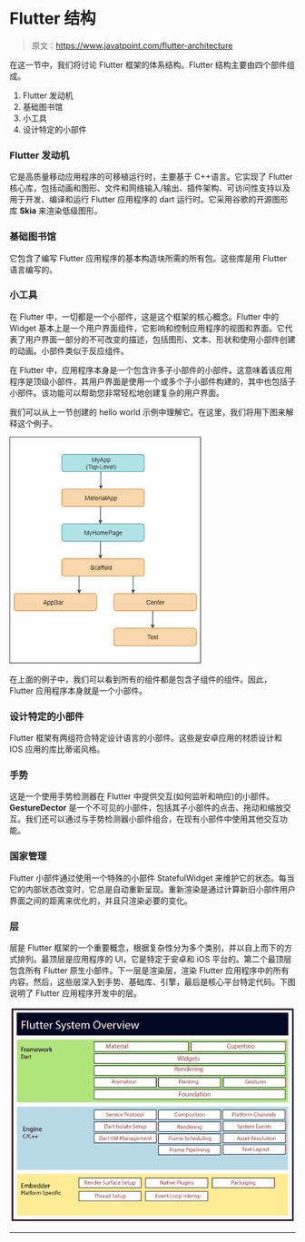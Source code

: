# Flutter 结构

> 原文：<https://www.javatpoint.com/flutter-architecture>

在这一节中，我们将讨论 Flutter 框架的体系结构。Flutter 结构主要由四个部件组成。

1.  Flutter 发动机
2.  基础图书馆
3.  小工具
4.  设计特定的小部件

### Flutter 发动机

它是高质量移动应用程序的可移植运行时，主要基于 C++语言。它实现了 Flutter 核心库，包括动画和图形、文件和网络输入/输出、插件架构、可访问性支持以及用于开发、编译和运行 Flutter 应用程序的 dart 运行时。它采用谷歌的开源图形库 **Skia** 来渲染低级图形。

### 基础图书馆

它包含了编写 Flutter 应用程序的基本构造块所需的所有包。这些库是用 Flutter 语言编写的。

### 小工具

在 Flutter 中，一切都是一个小部件，这是这个框架的核心概念。Flutter 中的 Widget 基本上是一个用户界面组件，它影响和控制应用程序的视图和界面。它代表了用户界面一部分的不可改变的描述，包括图形、文本、形状和使用小部件创建的动画。小部件类似于反应组件。

在 Flutter 中，应用程序本身是一个包含许多子小部件的小部件。这意味着该应用程序是顶级小部件，其用户界面是使用一个或多个子小部件构建的，其中也包括子小部件。该功能可以帮助您非常轻松地创建复杂的用户界面。

我们可以从上一节创建的 hello world 示例中理解它。在这里，我们将用下图来解释这个例子。

![Flutter Architecture](img/bbd08a3c353f67e81ec3ab3855e00e44.png)

在上面的例子中，我们可以看到所有的组件都是包含子组件的组件。因此，Flutter 应用程序本身就是一个小部件。

### 设计特定的小部件

Flutter 框架有两组符合特定设计语言的小部件。这些是安卓应用的材质设计和 IOS 应用的库比蒂诺风格。

### 手势

这是一个使用手势检测器在 Flutter 中提供交互(如何监听和响应)的小部件。 **GestureDector** 是一个不可见的小部件，包括其子小部件的点击、拖动和缩放交互。我们还可以通过与手势检测器小部件组合，在现有小部件中使用其他交互功能。

### 国家管理

Flutter 小部件通过使用一个特殊的小部件 StatefulWidget 来维护它的状态。每当它的内部状态改变时，它总是自动重新呈现。重新渲染是通过计算新旧小部件用户界面之间的距离来优化的，并且只渲染必要的变化。

### 层

层是 Flutter 框架的一个重要概念，根据复杂性分为多个类别，并以自上而下的方式排列。最顶层是应用程序的 UI，它是特定于安卓和 iOS 平台的。第二个最顶层包含所有 Flutter 原生小部件。下一层是渲染层，渲染 Flutter 应用程序中的所有内容。然后，这些层深入到手势、基础库、引擎，最后是核心平台特定代码。下图说明了 Flutter 应用程序开发中的层。

![Flutter Architecture](img/7a2e611ba099bcd03ffbf43613a1c9c8.png)

* * *